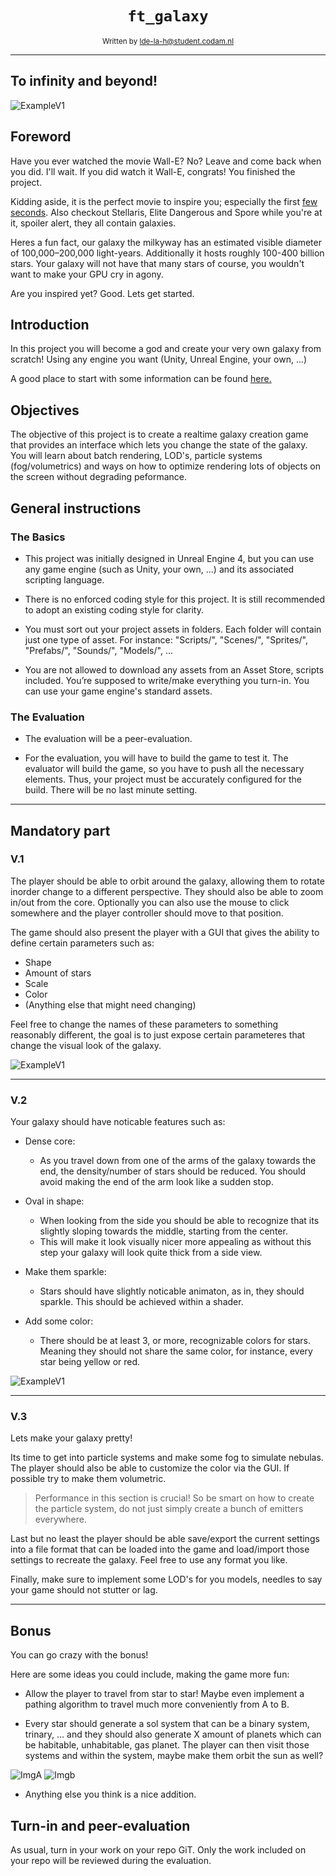 <h1 align="center"><code>ft_galaxy</code></h1>

<div align="center">
  <sub>Written by <a href="https://profile.intra.42.fr/users/lde-la-h">lde-la-h@student.codam.nl</a></sub>
</div>

---

## To infinity and beyond!

![ExampleV1](/img/galaxy1.png)

## Foreword

Have you ever watched the movie Wall-E? No? Leave and come back when you did. I'll wait. If you did watch it Wall-E, congrats! You finished the project.

Kidding aside, it is the perfect movie to inspire you; especially the first [few seconds](https://www.youtube.com/watch?v=nLx_7wEmwms). Also checkout Stellaris, Elite Dangerous and Spore while you're at it, spoiler alert, they all contain galaxies.

Heres a fun fact, our galaxy the milkyway has an estimated visible diameter of 100,000–200,000 light-years. Additionally it hosts roughly 100-400 billion stars. Your galaxy will not have that many stars of course, you wouldn't want to make your GPU cry in agony.

Are you inspired yet? Good. Lets get started.

## Introduction

In this project you will become a god and create your very own galaxy from scratch! Using any engine you want (Unity, Unreal Engine, your own, ...)

A good place to start with some information can be found [here.](https://www.youtube.com/channel/UCmtyQOKKmrMVaKuRXz02jbQ)

## Objectives

The objective of this project is to create a realtime galaxy creation game that provides an interface which lets you change the state of the galaxy. You will learn about batch rendering, LOD's, particle systems (fog/volumetrics) and ways on how to optimize rendering lots of objects on the screen without degrading peformance.

## General instructions

### The Basics

- This project was initially designed in Unreal Engine 4, but you can use any game engine (such as Unity, your own, ...) and its associated scripting language.

- There is no enforced coding style for this project. It is still recommended to adopt an existing coding style for clarity.
  
- You must sort out your project assets in folders. Each folder will contain just one type of asset. For instance: "Scripts/", "Scenes/", "Sprites/", "Prefabs/", "Sounds/", "Models/", ...
  
- You are not allowed to download any assets from an Asset Store, scripts included. You’re supposed to write/make everything you turn-in. You can use your game engine's standard assets.
  
### The Evaluation

- The evaluation will be a peer-evaluation.
  
- For the evaluation, you will have to build the game to test it. The evaluator will build the game, so you have to push all the necessary elements. Thus, your project must be accurately configured for the build. There will be no last minute setting.

---

## Mandatory part

### V.1

The player should be able to orbit around the galaxy, allowing them to rotate inorder change to a different perspective. They should also be able to zoom in/out from the core. Optionally you can also use the mouse to click somewhere and the player controller should move to that position.

The game should also present the player with a GUI that gives the ability to define certain parameters such as:

- Shape
- Amount of stars
- Scale
- Color
- (Anything else that might need changing)

Feel free to change the names of these parameters to something reasonably different, the goal is to just expose certain parameteres that change the visual look of the galaxy.

![ExampleV1](/img/GalaxyEditor4.gif)

---

### V.2

Your galaxy should have noticable features such as:

- Dense core:
  - As you travel down from one of the arms of the galaxy towards the end, the density/number of stars should be reduced. You should avoid making the end of the arm look like a sudden stop.

- Oval in shape:
  - When looking from the side you should be able to recognize that its slightly sloping towards the middle, starting from the center.
  - This will make it look visually nicer more appealing as without this step your galaxy will look quite thick from a side view.

- Make them sparkle:
  - Stars should have slightly noticable animaton, as in, they should sparkle. This should be achieved within a shader.

- Add some color:
  - There should be at least 3, or more, recognizable colors for stars. Meaning they should not share the same color, for instance, every star being yellow or red.

![ExampleV1](/img/galaxy2.png)

---

### V.3

Lets make your galaxy pretty!

Its time to get into particle systems and make some fog to simulate nebulas. The player should also be able to customize the color via the GUI. If possible try to make them volumetric.

> Performance in this section is crucial! So be smart on how to create the particle system, do not just simply create a bunch of emitters everywhere.

Last but no least the player should be able save/export the current settings into a file format that can be loaded into the game and load/import those settings to recreate the galaxy. Feel free to use any format you like.

Finally, make sure to implement some LOD's for you models, needles to say your game should not stutter or lag.

---

## Bonus

You can go crazy with the bonus!

Here are some ideas you could include, making the game more fun:

- Allow the player to travel from star to star! Maybe even implement a pathing algorithm to travel much more conveniently from A to B.

- Every star should generate a sol system that can be a binary system, trinary, ... and they should also generate X amount of planets which can be habitable, unhabitable, gas planet. The player can then visit those systems and within the system, maybe make them orbit the sun as well?

![ImgA](/img/sol.png)
![Imgb](/img/planets.gif)

- Anything else you think is a nice addition.

## Turn-in and peer-evaluation

As usual, turn in your work on your repo GiT. Only the work included on your repo will be reviewed during the evaluation.
